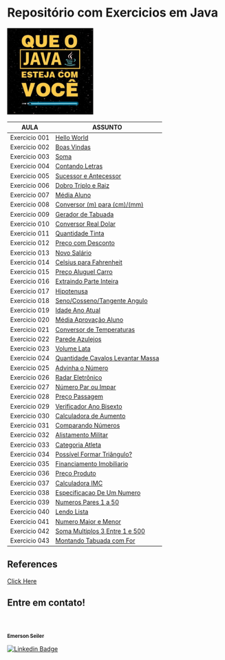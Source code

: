 # Repositório com Exercicios em Java

<img src="./img/java.png" width="200" height="200" />

| AULA | ASSUNTO |
|------|---------|
|Exercicio 001|[Hello World](./exercicio%20001%20-%20Hello%20World/)
|Exercicio 002|[Boas Vindas](./exercicio%20002%20-%20Mensagem%20Boas%20Vindas/)
|Exercicio 003|[Soma](./exercicio%20003%20-%20Soma/)
|Exercicio 004|[Contando Letras](./exercicio%20004%20-%20Contando%20letras/)
|Exercicio 005|[Sucessor e Antecessor](./exercicio%20005%20-%20Sucessor%20e%20Antecessor/)
|Exercicio 006|[Dobro Triplo e Raiz](./exercicio%20006%20-%20Dobro%20Triplo%20e%20Raiz/)
|Exercicio 007|[Média Aluno](./exercicio%20007%20-%20Media%20Aluno/)
|Exercicio 008|[Conversor (m) para (cm)/(mm)](./exercicio%20008%20-%20Conversor%20Metros%20para%20CM%20e%20MM/)
|Exercicio 009|[Gerador de Tabuada](./exercicio%20009%20-%20Gerador%20de%20Tabuada/)
|Exercicio 010|[Conversor Real Dolar](./exercicio%20010%20-%20Conversor%20Real%20Dolar/)
|Exercicio 011|[Quantidade Tinta](./exercicio%20011%20-%20Quantidade%20de%20Tinta/)
|Exercicio 012|[Preço com Desconto](./exercicio%20012%20-%20Preco%20com%20Desconto/)
|Exercicio 013|[Novo Salário](./exercicio%20013%20-%20Novo%20Salario/)
|Exercicio 014|[Celsius para Fahrenheit](./exercicio%20014%20-%20Celsius%20para%20Fahrenheit/)
|Exercicio 015|[Preço Aluguel Carro](./exercicio%20015%20-%20Preco%20Aluguel%20Carro/)
|Exercicio 016|[Extraindo Parte Inteira](./exercicio%20016%20-%20Extraindo%20Parte%20Inteira/)
|Exercicio 017|[Hipotenusa](./exercicio%20017%20-%20Hipotenusa/)
|Exercicio 018|[Seno/Cosseno/Tangente Angulo](./exercicio%20018%20-%20Seno%20Cosseno%20Tangente%20Angulo/)
|Exercicio 019|[Idade Ano Atual](./exercicio%20019%20-%20Idade%20Ano%20Atual/)
|Exercicio 020|[Média Aprovação Aluno](./exercicio%20020%20-%20Media%20Aprovacao%20Aluno/)
|Exercicio 021|[Conversor de Temperaturas](./exercicio%20021%20-%20Conversor%20de%20Temperaturas/)
|Exercicio 022|[Parede Azulejos](./exercicio%20022%20-%20Parede%20Azulejos/)
|Exercicio 023|[Volume Lata](./exercicio%20023%20-%20Volume%20Lata/)
|Exercicio 024|[Quantidade Cavalos Levantar Massa](./exercicio%20024%20-%20Quantidade%20Cavalos%20Levantar%20Massa/)
|Exercicio 025|[Advinha o Número](./exercicio%20025%20-%20Advinha%20o%20Numero/)
|Exercicio 026|[Radar Eletrônico](./exercicio%20026%20-%20Radar%20Eletronico/)
|Exercicio 027|[Número Par ou Impar](./exercicio%2027%20-%20Numero%20Par%20ou%20Impar/)
|Exercicio 028|[Preço Passagem](./exercicio%20028%20-%20Preco%20Passagem/)
|Exercicio 029|[Verificador Ano Bisexto](./exercicio%20029%20-%20Verificador%20Ano%20Bisexto/)
|Exercicio 030|[Calculadora de Aumento](./exercicio%20030%20-%20Calculadora%20de%20Aumento/)
|Exercicio 031|[Comparando Números](./exercicio%20031%20-%20Comparando%20Valores/)
|Exercicio 032|[Alistamento Militar](./exercicio%20032%20-%20Alistamento%20Militar/)
|Exercicio 033|[Categoria Atleta](./exercicio%20033%20-%20Categoria%20Atleta/)
|Exercicio 034|[Possível Formar Triângulo?](./exercicio%20034%20-%20Possivel%20Formar%20Triangulo/)
|Exercicio 035|[Financiamento Imobiliario](./exercicio%20035%20-%20Financiamento%20Imobiliario/)
|Exercicio 036|[Preço Produto](./exercicio%20036%20-%20Preco%20Produto/)
|Exercicio 037|[Calculadora IMC](./exercicio%20037%20-%20IMC/)
|Exercicio 038|[Especificacao De Um Numero](./exercicio%20038%20-%20Especificacao%20De%20Um%20Numero/)
|Exercicio 039|[Numeros Pares 1 a 50](./exercicio%20039%20-%20Quais%20Sao%20Numeros%20Pares%201%20a%2050/)
|Exercicio 040|[Lendo Lista](./exercicio%20040%20-%20Lendo%20Lista/)
|Exercicio 041|[Numero Maior e Menor](./exercicio%20041%20-%20Ler%20Tres%20Numeros%20e%20Dizer%20Qual%20Maior%20Menor/)
|Exercicio 042|[Soma Multiplos 3 Entre 1 e 500](./exercicio%20042%20-%20Soma%20Multiplos%20de%203%20entre%201%20e%20500/)
|Exercicio 043|[Montando Tabuada com For](./exercicio%20043%20-%20Montando%20Tabuada%20com%20For/)

## References
[Click Here](./reference/)


## Entre em contato!

<br>

<a href="https://www.linkedin.com/in/seileremerson/">
 <img style="border-radius: 50%;" src="https://avatars.githubusercontent.com/seiler-emerson" width="100px;" alt=""/>
 <br />
 <sub><b>Emerson Seiler</b></sub></a> <a href="https://www.linkedin.com/in/seileremerson/" title="Emerson Seiler"></a>
 <br />

[![Linkedin Badge](https://img.shields.io/badge/-seileremerson-blue?style=flat-square&logo=Linkedin&logoColor=white&link=https://www.linkedin.com/in/diogoalvesti/)](https://www.linkedin.com/in/seileremerson/)

<br>
